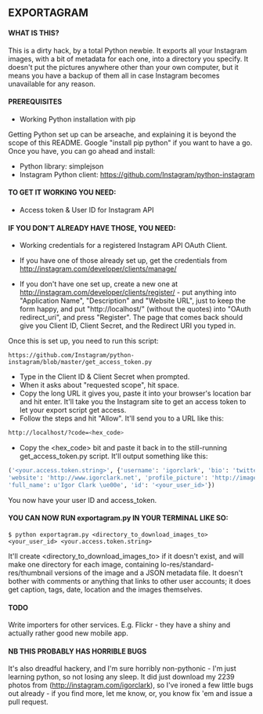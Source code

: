 ## EXPORTAGRAM

#### WHAT IS THIS?

This is a dirty hack, by a total Python newbie. It exports all your Instagram images, with a bit of metadata for each one, into a directory you specify. It doesn't put the pictures anywhere other than your own computer, but it means you have a backup of them all in case Instagram becomes unavailable for any reason.

#### PREREQUISITES

- Working Python installation with pip

Getting Python set up can be arseache, and explaining it is beyond the scope of this README. Google "install pip python" if you want to have a go. Once you have, you can go ahead and install:

- Python library: simplejson
- Instagram Python client: https://github.com/Instagram/python-instagram

#### TO GET IT WORKING YOU NEED:

- Access token & User ID for Instagram API

#### IF YOU DON'T ALREADY HAVE THOSE, YOU NEED:

- Working credentials for a registered Instagram API OAuth Client.

- If you have one of those already set up, get the credentials from http://instagram.com/developer/clients/manage/
- If you don't have one set up, create a new one at http://instagram.com/developer/clients/register/ - put anything into "Application Name", "Description" and "Website URL", just to keep the form happy, and put "http://localhost/" (without the quotes) into "OAuth redirect_uri", and press "Register". The page that comes back should give you Client ID, Client Secret, and the Redirect URI you typed in.

Once this is set up, you need to run this script:

	https://github.com/Instagram/python-instagram/blob/master/get_access_token.py

- Type in the Client ID & Client Secret when prompted.
- When it asks about "requested scope", hit space.
- Copy the long URL it gives you, paste it into your browser's location bar and hit enter. It'll take you the Instagram site to get an access token to let your export script get access.
- Follow the steps and hit "Allow". It'll send you to a URL like this:

```bash
http://localhost/?code=<hex_code>
```


- Copy the &lt;hex_code&gt; bit and paste it back in to the still-running get_access_token.py script. It'll output something like this:

```python
('<your.access.token.string>', {'username': 'igorclark', 'bio': 'twitter/@igorclark',
'website': 'http://www.igorclark.net', 'profile_picture': 'http://images.instagram.com/profiles/profile_166735_75sq_1345748031.jpg',
'full_name': u'Igor Clark \ue00e', 'id': '<your_user_id>'})
```

You now have your user ID and access_token.

#### YOU CAN NOW RUN exportagram.py IN YOUR TERMINAL LIKE SO:

	$ python exportagram.py <directory_to_download_images_to> <your_user_id> <your.access.token.string>

It'll create &lt;directory_to_download_images_to&gt; if it doesn't exist, and will make one directory for each image, containing lo-res/standard-res/thumbnail versions of the image and a JSON metadata file. It doesn't bother with comments or anything that links to other user accounts; it does get caption, tags, date, location and the images themselves.

#### TODO

Write importers for other services. E.g. Flickr - they have a shiny and actually rather good new mobile app.

#### NB THIS PROBABLY HAS HORRIBLE BUGS

It's also dreadful hackery, and I'm sure horribly non-pythonic - I'm just learning python, so not losing any sleep. It did just download my 2239 photos from (http://instagram.com/igorclark), so I've ironed a few little bugs out already - if you find more, let me know, or, you know fix 'em and issue a pull request.
